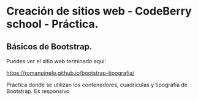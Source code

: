 # Creación de sitios web - CodeBerry school - Práctica.

## Básicos de Bootstrap.

Puedes ver el sitio web terminado aquí:

https://romanpinelo.github.io/bootstrap-tipografia/

Práctica donde se utilizan los contenedores, cuadrículas y tipografía de Bootstrap. Es responsivo
